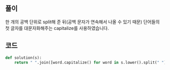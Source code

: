 ## 풀이

한 개의 공백 단위로 split해 준 뒤(공백 문자가 연속해서 나올 수 있기 때문) 단어들의 첫 글자를 대문자화해주는 capitalize를 사용하였습니다.

## 코드

```python
def solution(s):
    return " ".join([word.capitalize() for word in s.lower().split(" ")])
```
